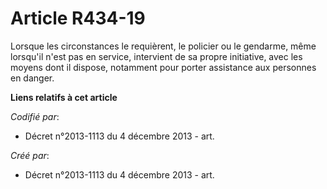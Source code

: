 # Article R434-19

Lorsque les circonstances le requièrent, le policier ou le gendarme, même lorsqu'il n'est pas en service, intervient de sa
propre initiative, avec les moyens dont il dispose, notamment pour porter assistance aux personnes en danger.

**Liens relatifs à cet article**

_Codifié par_:

  - Décret n°2013-1113 du 4 décembre 2013 - art.

_Créé par_:

  - Décret n°2013-1113 du 4 décembre 2013 - art.
